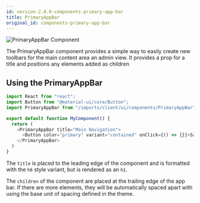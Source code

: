 ```yaml
---
id: version-2.0.0-components-primary-app-bar
title: PrimaryAppBar
original_id: components-primary-app-bar
---
```


![](/assets/components-primary-app-bar.png "PrimaryAppBar Component")

The PrimaryAppBar component provides a simple way to easily create new toolbars for the main content area an admin view. It provides a prop for a title and positions any elements added as children

## Using the PrimaryAppBar


```js
import React from "react";
import Button from "@material-ui/core/Button";
import PrimaryAppBar from "/imports/client/ui/components/PrimaryAppBar";

export default function MyComponent() {
  return (
    <PrimaryAppBar title="Main Navigation">
      <Button color="primary" variant="contained" onClick={() => {}}>Save Changes</Button>
    </PrimaryAppBar>
  )
}
```

The `title` is placed to the leading edge of the component and is formatted with the `h6` style variant, but is rendered as an `h1`.

The `children` of the component are placed at the trailing edge of the app bar. If there are more elements, they will be automatically spaced apart with using the base unit of spacing defined in the theme.